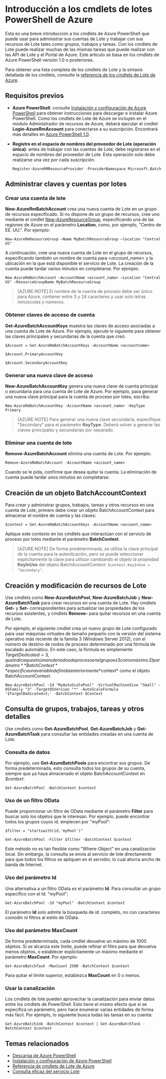 <properties
   pageTitle="Introducción a PowerShell para Lote de Azure | Microsoft Azure"
   description="Obtenga una rápida introducción a los cmdlets de Azure PowerShell que puede usar para administrar el servicio Lote de Azure"
   services="batch"
   documentationCenter=""
   authors="dlepow"
   manager="timlt"
   editor=""/>

<tags
   ms.service="batch"
   ms.devlang="NA"
   ms.topic="get-started-article"
   ms.tgt_pltfrm="powershell"
   ms.workload="big-compute"
   ms.date="01/21/2016"
   ms.author="danlep"/>

# Introducción a los cmdlets de lotes PowerShell de Azure
Esta es una breve introducción a los cmdlets de Azure PowerShell que puede usar para administrar sus cuentas de Lote y trabajar con sus recursos de Lote tales como grupos, trabajos y tareas. Con los cmdlets de Lote puede realizar muchas de las mismas tareas que puede realizar con las API de Lote y el Portal de Azure. Este artículo se basa en los cmdlets de Azure PowerShell versión 1.0 o posteriores.

Para obtener una lista completa de los cmdlets de Lote y la sintaxis detallada de los cmdlets, consulte la [referencia de los cmdlets de Lote de Azure](https://msdn.microsoft.com/library/azure/mt125957.aspx).


## Requisitos previos

* **Azure PowerShell**: consulte [Instalación y configuración de Azure PowerShell](../powershell-install-configure.md) para obtener instrucciones para descargar e instalar Azure PowerShell. Como los cmdlets de Lote de Azure se incluyen en el módulo Administrador de recursos de Azure, deberá ejecutar el cmdlet **Login-AzureRmAccount** para conectarse a su suscripción. Encontrará más detalles en [Azure PowerShell 1.0](https://azure.microsoft.com/blog/azps-1-0/).



* **Registro en el espacio de nombres del proveedor de Lote (operación única)**: antes de trabajar con las cuentas de Lote, debe registrarse en el espacio de nombres del proveedor de Lote. Esta operación solo debe realizarse una vez por cada suscripción.

    ```
    Register-AzureRMResourceProvider -ProviderNamespace Microsoft.Batch
    ```

## Administrar claves y cuentas por lotes

### Crear una cuenta de lote

**New-AzureRmBatchAccount** crea una nueva cuenta de Lote en un grupo de recursos especificado. Si no dispone de un grupo de recursos, cree uno mediante el cmdlet [New-AzureResourceGroup](https://msdn.microsoft.com/library/azure/mt603739.aspx), especificando una de las regiones de Azure en el parámetro **Location**, como, por ejemplo, "Centro de EE. UU.". Por ejemplo:

```
New-AzureRmResourceGroup –Name MyBatchResourceGroup –location "Central US"
```

A continuación, cree una nueva cuenta de Lote en el grupo de recursos, especificando también un nombre de cuenta para <*account_name*> y la ubicación en la que está disponible el servicio de Lote. La creación de la cuenta puede tardar varios minutos en completarse. Por ejemplo:

```
New-AzureRmBatchAccount –AccountName <account_name> –Location "Central US" –ResourceGroupName MyBatchResourceGroup
```

> [AZURE.NOTE] El nombre de la cuenta de proceso debe ser único para Azure, contener entre 3 y 24 caracteres y usar solo letras minúsculas y números.

### Obtener claves de acceso de cuenta
**Get-AzureBatchAccountKeys** muestra las claves de acceso asociadas a una cuenta de Lote de Azure. Por ejemplo, ejecute lo siguiente para obtener las claves principales y secundarias de la cuenta que creó.

```
$Account = Get-AzureRmBatchAccountKeys –AccountName <accountname>

$Account.PrimaryAccountKey

$Account.SecondaryAccountKey
```

### Generar una nueva clave de acceso
**New-AzureBatchAccountKey** genera una nueva clave de cuenta principal o secundaria para una cuenta de Lote de Azure. Por ejemplo, para generar una nueva clave principal para la cuenta de proceso por lotes, escriba:

```
New-AzureRmBatchAccountKey -AccountName <account_name> -KeyType Primary
```

> [AZURE.NOTE] Para generar una nueva clave secundaria, especifique "Secondary" para el parámetro **KeyType**. Deberá volver a generar las claves principales y secundarias por separado.

### Eliminar una cuenta de lote
**Remove-AzureBatchAccount** elimina una cuenta de Lote. Por ejemplo:

```
Remove-AzureRmBatchAccount -AccountName <account_name>
```

Cuando se le pida, confirme que desea quitar la cuenta. La eliminación de cuenta puede tardar unos minutos en completarse.

## Creación de un objeto BatchAccountContext

Para crear y administrar grupos, trabajos, tareas y otros recursos en una cuenta de Lote, primero debe crear un objeto BatchAccountContext para almacenar el nombre de cuenta y las claves:

```
$context = Get-AzureRmBatchAccountKeys -AccountName <account_name>
```

Aplique este contexto en los cmdlets que interactúan con el servicio de proceso por lotes mediante el parámetro **BatchContext**.

> [AZURE.NOTE] De forma predeterminada, se utiliza la clave principal de la cuenta para la autenticación, pero se puede seleccionar explícitamente la clave para utilizar cambiando el objeto la propiedad **KeyInUse** del objeto BatchAccountContext: `$context.KeyInUse = "Secondary"`.



## Creación y modificación de recursos de Lote
Use cmdlets como **New-AzureBatchPool**, **New-AzureBatchJob** y **New-AzureBatchTask** para crear recursos en una cuenta de Lote. Hay cmdlets **Get-** y **Set-** correspondientes para actualizar las propiedades de los recursos existentes, y cmdlets **Remove-** para quitar recursos en una cuenta de Lote.

Por ejemplo, el siguiente cmdlet crea un nuevo grupo de Lote configurado para usar máquinas virtuales de tamaño pequeño con la versión del sistema operativo más reciente de la familia 3 (Windows Server 2012), con el número de destino de nodos de proceso determinado por una fórmula de escalado automático. En este caso, la fórmula es simplemente $TargetDedicated=3, que indica que el número de nodos de proceso en el grupo es 3 como máximo. El parámetro **BatchContext** especifica una variable definida anteriormente *$context* como el objeto BatchAccountContext.

```
New-AzureBatchPool -Id "MyAutoScalePool" -VirtualMachineSize "Small" -OSFamily "3" -TargetOSVersion "*" -AutoScaleFormula '$TargetDedicated=3;' -BatchContext $Context
```


## Consulta de grupos, trabajos, tareas y otros detalles

Use cmdlets como **Get-AzureBatchPool**, **Get-AzureBatchJob** y **Get-AzureBatchTask** para consultar las entidades creadas en una cuenta de Lote.


### Consulta de datos

Por ejemplo, use **Get-AzureBatchPools** para encontrar sus grupos. De forma predeterminada, esto consulta todos los grupos de su cuenta, siempre que ya haya almacenado el objeto BatchAccountContext en *$context*:

```
Get-AzureBatchPool -BatchContext $context
```
### Uso de un filtro OData

Puede proporcionar un filtro de OData mediante el parámetro **Filter** para buscar solo los objetos que le interesan. Por ejemplo, puede encontrar todos los grupos cuyos id. empiecen por "myPool":

```
$filter = "startswith(id,'myPool')"

Get-AzureBatchPool -Filter $filter -BatchContext $context
```

Este método no es tan flexible como "Where-Object" en una canalización local. Sin embargo, la consulta se envía al servicio de lote directamente para que todos los filtros se apliquen en el servidor, lo cual ahorra ancho de banda de Internet.

### Uso del parámetro Id

Una alternativa a un filtro OData es el parámetro **Id**. Para consultar un grupo específico con el Id. "myPool":

```
Get-AzureBatchPool -Id "myPool" -BatchContext $context

```
El parámetro **Id** solo admite la búsqueda de id. completo, no con caracteres comodín ni filtros al estilo de OData.



### Uso del parámetro MaxCount

De forma predeterminada, cada cmdlet devuelve un máximo de 1000 objetos. Si se alcanza este límite, puede refinar el filtro para que devuelva menos objetos, o establecer explícitamente un máximo mediante el parámetro **MaxCount**. Por ejemplo:

```
Get-AzureBatchTask -MaxCount 2500 -BatchContext $context

```

Para quitar el límite superior, establezca **MaxCount** en 0 o menos.

### Usar la canalización

Los cmdlets de lote pueden aprovechar la canalización para enviar datos entre los cmdlets de PowerShell. Esto tiene el mismo efecto que si se especifica un parámetro, pero hace enumerar varias entidades de forma más fácil. Por ejemplo, lo siguiente busca todas las tareas en su cuenta:

```
Get-AzureBatchJob -BatchContext $context | Get-AzureBatchTask -BatchContext $context
```

## Temas relacionados
* [Descarga de Azure PowerShell](http://go.microsoft.com/?linkid=9811175)
* [Instalación y configuración de Azure PowerShell](../powershell-install-configure.md)
* [Referencia de cmdlets de Lote de Azure](https://msdn.microsoft.com/library/azure/mt125957.aspx)
* [Consulta eficaz del servicio Lote](batch-efficient-list-queries.md)

<!---HONumber=AcomDC_0204_2016-->